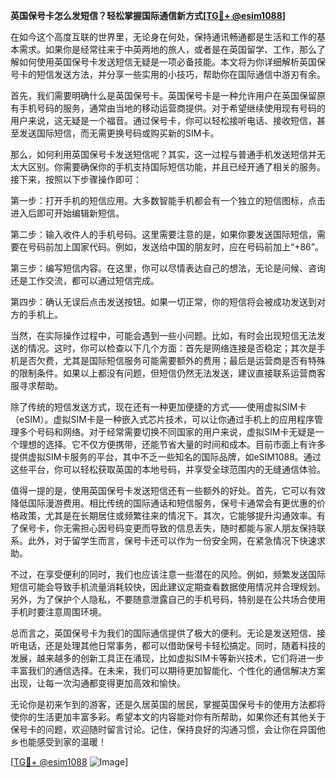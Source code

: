 **英国保号卡怎么发短信？轻松掌握国际通信新方式[[TG💪+ @esim1088](https://t.me/s/esim1088)]**

在如今这个高度互联的世界里，无论身在何处，保持通讯畅通都是生活和工作的基本需求。如果你是经常往来于中英两地的旅人，或者是在英国留学、工作，那么了解如何使用英国保号卡发送短信无疑是一项必备技能。本文将为你详细解析英国保号卡的短信发送方法，并分享一些实用的小技巧，帮助你在国际通信中游刃有余。

首先，我们需要明确什么是英国保号卡。英国保号卡是一种允许用户在英国保留原有手机号码的服务，通常由当地的移动运营商提供。对于希望继续使用现有号码的用户来说，这无疑是一个福音。通过保号卡，你可以轻松接听电话、接收短信，甚至发送国际短信，而无需更换号码或购买新的SIM卡。

那么，如何利用英国保号卡发送短信呢？其实，这一过程与普通手机发送短信并无太大区别。你需要确保你的手机支持国际短信功能，并且已经开通了相关的服务。接下来，按照以下步骤操作即可：

第一步：打开手机的短信应用。大多数智能手机都会有一个独立的短信图标，点击进入后即可开始编辑新短信。

第二步：输入收件人的手机号码。这里需要注意的是，如果你要发送国际短信，需要在号码前加上国家代码。例如，发送给中国的朋友时，应在号码前加上“+86”。

第三步：编写短信内容。在这里，你可以尽情表达自己的想法，无论是问候、咨询还是工作交流，都可以通过短信完成。

第四步：确认无误后点击发送按钮。如果一切正常，你的短信将会被成功发送到对方的手机上。

当然，在实际操作过程中，可能会遇到一些小问题。比如，有时会出现短信无法发送的情况。这时，你可以检查以下几个方面：首先是网络连接是否稳定；其次是手机是否欠费，尤其是国际短信服务可能需要额外的费用；最后是运营商是否有特殊的限制条件。如果以上都没有问题，但短信仍然无法发送，建议直接联系运营商客服寻求帮助。

除了传统的短信发送方式，现在还有一种更加便捷的方式——使用虚拟SIM卡（eSIM）。虚拟SIM卡是一种嵌入式芯片技术，可以让你通过手机上的应用程序管理多个号码和网络。对于经常需要切换不同国家的用户来说，虚拟SIM卡无疑是一个理想的选择。它不仅方便携带，还能节省大量的时间和成本。目前市面上有许多提供虚拟SIM卡服务的平台，其中不乏一些知名的国际品牌，如eSIM1088。通过这些平台，你可以轻松获取英国的本地号码，并享受全球范围内的无缝通信体验。

值得一提的是，使用英国保号卡发送短信还有一些额外的好处。首先，它可以有效降低国际漫游费用。相比传统的国际通话和短信服务，保号卡通常会有更优惠的价格政策，尤其是在长期居住或频繁往来的情况下。其次，它能够提升沟通效率。有了保号卡，你无需担心因号码变更而导致的信息丢失，随时都能与家人朋友保持联系。此外，对于留学生而言，保号卡还可以作为一份安全网，在紧急情况下快速求助。

不过，在享受便利的同时，我们也应该注意一些潜在的风险。例如，频繁发送国际短信可能会导致手机流量消耗较快，因此建议定期查看数据使用情况并合理规划。另外，为了保护个人隐私，不要随意泄露自己的手机号码，特别是在公共场合使用手机时要注意周围环境。

总而言之，英国保号卡为我们的国际通信提供了极大的便利。无论是发送短信、接听电话，还是处理其他日常事务，都可以借助保号卡轻松搞定。同时，随着科技的发展，越来越多的创新工具正在涌现，比如虚拟SIM卡等新兴技术，它们将进一步丰富我们的通信选择。在未来，我们可以期待更加智能化、个性化的通信解决方案出现，让每一次沟通都变得更加高效和愉快。

无论你是初来乍到的游客，还是久居英国的居民，掌握英国保号卡的使用方法都将使你的生活更加丰富多彩。希望本文的内容能对你有所帮助，如果你还有其他关于保号卡的问题，欢迎随时留言讨论。记住，保持良好的沟通习惯，会让你在异国他乡也能感受到家的温暖！

[[TG💪+ @esim1088](https://t.me/s/esim1088) ![Image](https://i.postimg.cc/4NQfJmqS/Snipaste-2025-05-13-00-14-12.png)]